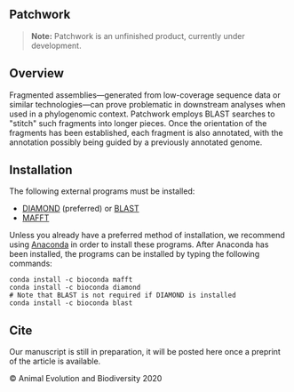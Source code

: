 Patchwork
---------

> **Note:** Patchwork is an unfinished product, currently under development.

## Overview

Fragmented assemblies—generated from low-coverage sequence data or similar
technologies—can prove problematic in downstream analyses when used in a
phylogenomic context. Patchwork employs BLAST searches to "stitch" such
fragments into longer pieces. Once the orientation of the fragments has been
established, each fragment is also annotated, with the annotation possibly
being guided by a previously annotated genome.

## Installation

The following external programs must be installed:

* [DIAMOND](https://uni-tuebingen.de/fakultaeten/mathematisch-naturwissenschaftliche-fakultaet/fachbereiche/informatik/lehrstuehle/algorithms-in-bioinformatics/software/diamond/) (preferred) or [BLAST](https://blast.ncbi.nlm.nih.gov/Blast.cgi?CMD=Web&PAGE_TYPE=BlastDocs&DOC_TYPE=Download)
* [MAFFT](https://mafft.cbrc.jp/alignment/software/)

Unless you already have a preferred method of installation, we recommend using
[Anaconda](https://www.anaconda.com/products/individual) in order to install
these programs. After Anaconda has been installed, the programs can be
installed by typing the following commands:

```
conda install -c bioconda mafft
conda install -c bioconda diamond
# Note that BLAST is not required if DIAMOND is installed
conda install -c bioconda blast
```

## Cite

Our manuscript is still in preparation, it will be posted here once a preprint
of the article is available.

© Animal Evolution and Biodiversity 2020
